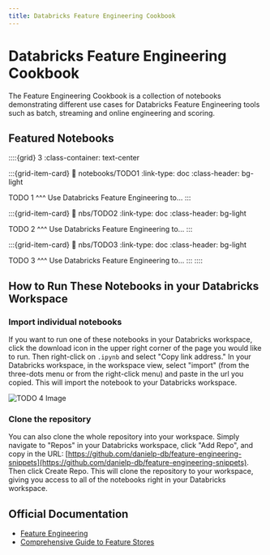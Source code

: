 ```yaml
---
title: Databricks Feature Engineering Cookbook
---
```


# Databricks Feature Engineering <br> Cookbook

The Feature Engineering Cookbook is a collection of notebooks demonstrating different use cases for Databricks Feature Engineering tools such as batch, streaming and online engineering and scoring.

## Featured Notebooks

::::{grid} 3
:class-container: text-center

:::{grid-item-card}
:link: notebooks/TODO1
:link-type: doc
:class-header: bg-light

TODO 1
^^^
Use Databricks Feature Engineering to...
:::

:::{grid-item-card}
:link: nbs/TODO2
:link-type: doc
:class-header: bg-light

TODO 2
^^^
Use Databricks Feature Engineering to...
:::

:::{grid-item-card}
:link: nbs/TODO3
:link-type: doc
:class-header: bg-light

TODO 3
^^^
Use Databricks Feature Engineering to...
:::
::::

## How to Run These Notebooks in your Databricks Workspace

### Import individual notebooks

If you want to run one of these notebooks in your Databricks workspace, click the download icon in the upper right corner of the page you would like to run. Then right-click on `.ipynb` and select "Copy link address." In your Databricks workspace, in the workspace view, select "import" (from the three-dots menu or from the right-click menu) and paste in the url you copied. This will import the notebook to your Databricks workspace.

![TODO 4 Image](./images/index/import_notebook.png)

### Clone the repository

You can also clone the whole repository into your workspace. Simply navigate to "Repos" in your Databricks workspace, click "Add Repo", and copy in the URL: [https://github.com/danielp-db/feature-engineering-snippets](https://github.com/danielp-db/feature-engineering-snippets). Then click Create Repo. This will clone the repository to your workspace, giving you access to all of the notebooks right in your Databricks workspace.

## Official Documentation
- [Feature Engineering](https://docs.databricks.com/en/machine-learning/feature-store/uc/feature-tables-uc.html)
- [Comprehensive Guide to Feature Stores](https://www.databricks.com/resources/ebook/the-comprehensive-guide-to-feature-stores)


```{tableofcontents}
```